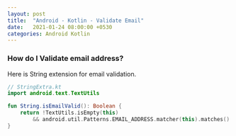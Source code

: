 ```yaml
---
layout: post
title:  "Android - Kotlin - Validate Email"
date:   2021-01-24 08:00:00 +0530
categories: Android Kotlin
---
```


### How do I Validate email address?

Here is String extension for email validation.

```kotlin
// StringExtra.kt
import android.text.TextUtils

fun String.isEmailValid(): Boolean {
    return !TextUtils.isEmpty(this) 
        && android.util.Patterns.EMAIL_ADDRESS.matcher(this).matches()
}
```
